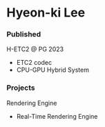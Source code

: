 # Hyeon-ki Lee

### Published
H-ETC2 @ PG 2023
- ETC2 codec
- CPU-GPU Hybrid System

### Projects
Rendering Engine 
- Real-Time Rendering Engine 
